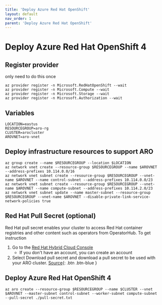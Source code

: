 ```yaml
---
title: 'Deploy Azure Red Hat OpenShift'
layout: default
nav_order: 1
parent: 'Deploy Azure Red Hat OpenShift'
---
```


# Deploy Azure Red Hat OpenShift 4

## Register provider
only need to do this once
```
az provider register -n Microsoft.RedHatOpenShift --wait
az provider register -n Microsoft.Compute --wait
az provider register -n Microsoft.Storage --wait
az provider register -n Microsoft.Authorization --wait
```

## Variables
```
LOCATION=eastus
RESOURCEGROUP=aro-rg
CLUSTER=arocluster
AROVNET=aro-vnet
```

## Deploy infrastructure resources to support ARO
```
az group create --name $RESOURCEGROUP --location $LOCATION
az network vnet create --resource-group $RESOURCEGROUP --name $AROVNET --address-prefixes 10.114.0.0/16
az network vnet subnet create --resource-group $RESOURCEGROUP --vnet-name $AROVNET --name control-subnet --address-prefixes 10.114.0.0/23
az network vnet subnet create --resource-group $RESOURCEGROUP --vnet-name $AROVNET --name compute-subnet --address-prefixes 10.114.2.0/23
az network vnet subnet update --name master-subnet --resource-group $RESOURCEGROUP --vnet-name $AROVNET --disable-private-link-service-network-policies true
```

## Red Hat Pull Secret (optional)
Red Hat pull secret enables your cluster to access Red Hat container registries and other content such as operators from OperatorHub. To get instruction
1. Go to the [Red Hat Hybrid Cloud Console](https://console.redhat.com/openshift/install/azure/aro-provisioned)
    * If you don't have an account, you can create an account
2. Select Download pull secret and download a pull secret to be used with your ARO cluster.
[Source](https://learn.microsoft.com/en-us/azure/openshift/tutorial-create-cluster#get-a-red-hat-pull-secret-optional){: .btn .btn-blue }

## Deploy Azure Red Hat OpenShift 4

```
az aro create --resource-group $RESOURCEGROUP --name $CLUSTER --vnet $AROVNET --master-subnet control-subnet --worker-subnet compute-subnet --pull-secret ./pull-secret.txt
```
